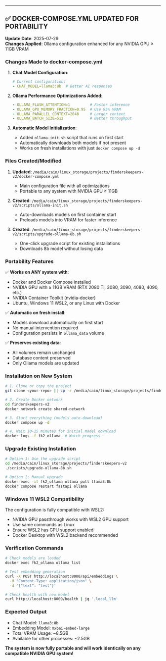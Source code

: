 
---

## ✅ **DOCKER-COMPOSE.YML UPDATED FOR PORTABILITY**
**Update Date**: 2025-07-29  
**Changes Applied**: Ollama configuration enhanced for any NVIDIA GPU ≥ 11GB VRAM

### **Changes Made to docker-compose.yml**

1. **Chat Model Configuration**:
   ```yaml
   # Current configuration:
   - CHAT_MODEL=llama3:8b  # Better AI responses
   ```

2. **Ollama Performance Optimizations Added**:
   ```yaml
   - OLLAMA_FLASH_ATTENTION=1         # Faster inference
   - OLLAMA_GPU_MEMORY_FRACTION=0.95  # Use 95% VRAM
   - OLLAMA_PARALLEL_CONTEXT=2048     # Larger context
   - OLLAMA_BATCH_SIZE=512            # Better throughput
   ```

3. **Automatic Model Initialization**:
   - Added `ollama-init.sh` script that runs on first start
   - Automatically downloads both models if not present
   - Works on fresh installations with just `docker compose up -d`

### **Files Created/Modified**

1. **Updated**: `/media/cain/linux_storage/projects/finderskeepers-v2/docker-compose.yml`
   - Main configuration file with all optimizations
   - Portable to any system with NVIDIA GPU ≥ 11GB

2. **Created**: `/media/cain/linux_storage/projects/finderskeepers-v2/scripts/ollama-init.sh`
   - Auto-downloads models on first container start
   - Preloads models into VRAM for faster inference

3. **Created**: `/media/cain/linux_storage/projects/finderskeepers-v2/scripts/upgrade-ollama-8b.sh`
   - One-click upgrade script for existing installations
   - Downloads 8b model without losing data

### **Portability Features**

✅ **Works on ANY system with**:
- Docker and Docker Compose installed
- NVIDIA GPU with ≥ 11GB VRAM (RTX 2080 Ti, 3080, 3090, 4080, 4090, etc.)
- NVIDIA Container Toolkit (nvidia-docker)
- Ubuntu, Windows 11 WSL2, or any Linux with Docker

✅ **Automatic on fresh install**:
- Models download automatically on first start
- No manual intervention required
- Configuration persists in `ollama_data` volume

✅ **Preserves existing data**:
- All volumes remain unchanged
- Database content preserved
- Only Ollama models are updated

### **Installation on New System**

```bash
# 1. Clone or copy the project
git clone <your-repo> || cp -r /media/cain/linux_storage/projects/finderskeepers-v2 ~/

# 2. Create Docker network
cd finderskeepers-v2
docker network create shared-network

# 3. Start everything (models auto-download)
docker compose up -d

# 4. Wait 10-15 minutes for initial model download
docker logs -f fk2_ollama  # Watch progress
```

### **Upgrade Existing Installation**

```bash
# Option 1: Use the upgrade script
cd /media/cain/linux_storage/projects/finderskeepers-v2
./scripts/upgrade-ollama-8b.sh

# Option 2: Manual upgrade
docker exec -it fk2_ollama ollama pull llama3:8b
docker compose restart fastapi ollama
```

### **Windows 11 WSL2 Compatibility**

The configuration is fully compatible with WSL2:
- NVIDIA GPU passthrough works with WSL2 GPU support
- Use same commands as Linux
- Ensure WSL2 has GPU support enabled
- Docker Desktop with WSL2 backend recommended

### **Verification Commands**

```bash
# Check models are loaded
docker exec fk2_ollama ollama list

# Test embedding generation
curl -X POST http://localhost:8000/api/embeddings \
  -H "Content-Type: application/json" \
  -d '{"text": "test"}'

# Check health with new model
curl http://localhost:8000/health | jq '.local_llm'
```

### **Expected Output**
- Chat Model: `llama3:8b`
- Embedding Model: `mxbai-embed-large` 
- Total VRAM Usage: ~8.5GB
- Available for other processes: ~2.5GB

**The system is now fully portable and will work identically on any compatible NVIDIA GPU system!**
